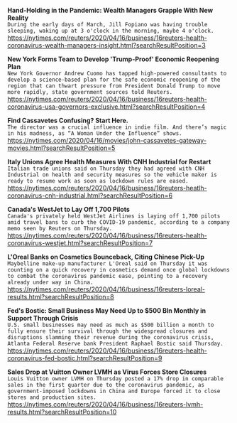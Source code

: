 **Hand-Holding in the Pandemic: Wealth Managers Grapple With New Reality**\
`During the early days of March, Jill Fopiano was having trouble sleeping, waking up at 3 o'clock in the morning, maybe 4 o'clock.`\
https://nytimes.com/reuters/2020/04/16/business/16reuters-health-coronavirus-wealth-managers-insight.html?searchResultPosition=3

**New York Forms Team to Develop 'Trump-Proof' Economic Reopening Plan**\
`New York Governor Andrew Cuomo has tapped high-powered consultants to develop a science-based plan for the safe economic reopening of the region that can thwart pressure from President Donald Trump to move more rapidly, state government sources told Reuters. `\
https://nytimes.com/reuters/2020/04/16/business/16reuters-health-coronavirus-usa-governors-exclusive.html?searchResultPosition=4

**Find Cassavetes Confusing? Start Here.**\
`The director was a crucial influence in indie film. And there’s magic in his madness, as “A Woman Under the Influence” shows.`\
https://nytimes.com/2020/04/16/movies/john-cassavetes-gateway-movies.html?searchResultPosition=5

**Italy Unions Agree Health Measures With CNH Industrial for Restart**\
`Italian trade unions said on Thursday they had agreed with CNH Industrial on health and security measures so the vehicle maker is ready to resume work as soon as lockdown rules are eased.`\
https://nytimes.com/reuters/2020/04/16/business/16reuters-heatlh-coronavirus-cnh-industrial.html?searchResultPosition=6

**Canada's WestJet to Lay Off 1,700 Pilots**\
`Canada's privately held WestJet Airlines is laying off 1,700 pilots amid travel bans to curb the COVID-19 pandemic, according to a company memo seen by Reuters on Thursday.`\
https://nytimes.com/reuters/2020/04/16/business/16reuters-health-coronavirus-westjet.html?searchResultPosition=7

**L'Oreal Banks on Cosmetics Bounceback, Citing Chinese Pick-Up**\
`Maybelline make-up manufacturer L'Oreal said on Thursday it was counting on a quick recovery in cosmetics demand once global lockdowns to combat the coronavirus pandemic ease, pointing to a recovery already under way in China. `\
https://nytimes.com/reuters/2020/04/16/business/16reuters-loreal-results.html?searchResultPosition=8

**Fed's Bostic: Small Business May Need Up to $500 Bln Monthly in Support Through Crisis**\
`U.S. small businesses may need as much as $500 billion a month to fully ensure their survival through the widespread closures and disruptions slamming their revenue during the coronavirus crisis, Atlanta Federal Reserve bank President Raphael Bostic said Thursday.`\
https://nytimes.com/reuters/2020/04/16/business/16reuters-health-coronavirus-fed-bostic.html?searchResultPosition=9

**Sales Drop at Vuitton Owner LVMH as Virus Forces Store Closures**\
`Louis Vuitton owner LVMH on Thursday posted a 17% drop in comparable sales in the first quarter due to the coronavirus pandemic, as government-imposed lockdowns in China and Europe forced it to close stores and production sites.`\
https://nytimes.com/reuters/2020/04/16/business/16reuters-lvmh-results.html?searchResultPosition=10

